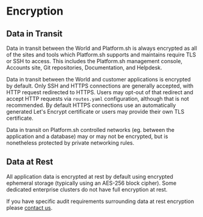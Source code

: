 # Encryption

## Data in Transit

Data in transit between the World and Platform.sh is always encrypted as all of the sites and tools which Platform.sh supports and maintains require TLS or SSH to access. This includes the Platform.sh management console, Accounts site, Git repositories, Documentation, and Helpdesk.

Data in transit between the World and customer applications is encrypted by default.  Only SSH and HTTPS connections are generally accepted, with HTTP request redirected to HTTPS.  Users may opt-out of that redirect and accept HTTP requests via `routes.yaml` configuration, although that is not recommended.  By default HTTPS connections use an automatically generated Let's Encrypt certificate or users may provide their own TLS certificate.

Data in transit on Platform.sh controlled networks (eg. between the application and a database) may or may not be encrypted, but is nonetheless protected by private networking rules.

## Data at Rest

All application data is encrypted at rest by default using encrypted ephemeral storage (typically using an AES-256 block cipher). Some dedicated enterprise clusters do not have full encryption at rest.

If you have specific audit requirements surrounding data at rest encryption please [contact us](https://docs.platform.sh/overview/getting-help.html).

